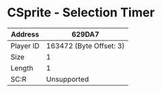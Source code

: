 
#  CSprite - Selection Timer
Address   | 629DA7
----------|-------------
Player ID | 163472 (Byte Offset: 3)
Size 	  | 1
Length 	  | 1
SC:R      | Unsupported



